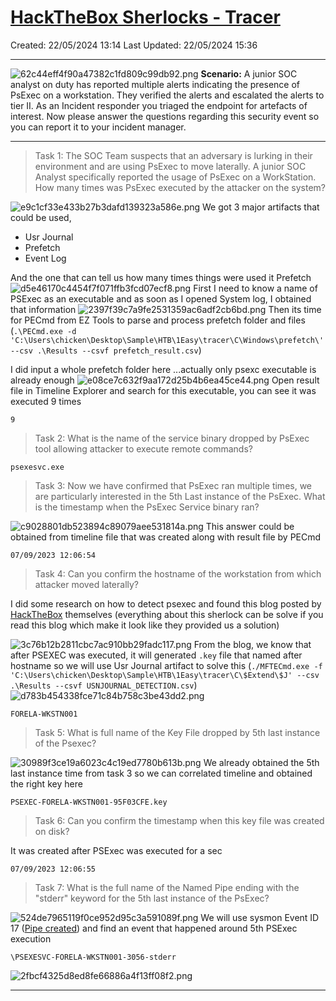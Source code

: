 # [HackTheBox Sherlocks - Tracer](https://app.hackthebox.com/sherlocks/Tracer)
Created: 22/05/2024 13:14
Last Updated: 22/05/2024 15:36
* * *
![62c44eff4f90a47382c1fd809c99db92.png](/_resources/62c44eff4f90a47382c1fd809c99db92.png)
**Scenario:**
A junior SOC analyst on duty has reported multiple alerts indicating the presence of PsExec on a workstation. They verified the alerts and escalated the alerts to tier II. As an Incident responder you triaged the endpoint for artefacts of interest. Now please answer the questions regarding this security event so you can report it to your incident manager.

* * *
>Task 1: The SOC Team suspects that an adversary is lurking in their environment and are using PsExec to move laterally. A junior SOC Analyst specifically reported the usage of PsExec on a WorkStation. How many times was PsExec executed by the attacker on the system?

![e9c1cf33e433b27b3dafd139323a586e.png](/_resources/e9c1cf33e433b27b3dafd139323a586e.png)
We got 3 major artifacts that could be used, 
- Usr Journal
- Prefetch
- Event Log

And the one that can tell us how many times things were used it Prefetch 
![d5e46170c4454f7f071ffb3fcd07ecf8.png](/_resources/d5e46170c4454f7f071ffb3fcd07ecf8.png)
First I need to know a name of PSExec as an executable and as soon as I opened System log, I obtained that information
![2397f39c7a9fe2531359ac6adf2cb6bd.png](/_resources/2397f39c7a9fe2531359ac6adf2cb6bd.png)
Then its time for PECmd from EZ Tools to parse and process prefetch folder and files (`.\PECmd.exe -d 'C:\Users\chicken\Desktop\Sample\HTB\1Easy\tracer\C\Windows\prefetch\' --csv .\Results --csvf prefetch_result.csv`)

I did input a whole prefetch folder here ...actually only psexc executable is already enough
![e08ce7c632f9aa172d25b4b6ea45ce44.png](/_resources/e08ce7c632f9aa172d25b4b6ea45ce44.png)
Open result file in Timeline Explorer and search for this executable, you can see it was executed 9 times
```
9
```

>Task 2: What is the name of the service binary dropped by PsExec tool allowing attacker to execute remote commands?
```
psexesvc.exe
```

>Task 3: Now we have confirmed that PsExec ran multiple times, we are particularly interested in the 5th Last instance of the PsExec. What is the timestamp when the PsExec Service binary ran?

![c9028801db523894c89079aee531814a.png](/_resources/c9028801db523894c89079aee531814a.png)
This answer could be obtained from timeline file that was created along with result file by PECmd
```
07/09/2023 12:06:54
```

>Task 4: Can you confirm the hostname of the workstation from which attacker moved laterally?

I did some research on how to detect psexec and found this blog posted by [HackTheBox](https://www.hackthebox.com/blog/how-to-detect-psexec-and-lateral-movements) themselves (everything about this sherlock can be solve if you read this blog which make it look like they provided us a solution)

![3c76b12b2811cbc7ac910bb29fadc117.png](/_resources/3c76b12b2811cbc7ac910bb29fadc117.png)
From the blog, we know that after PSEXEC was executed, it will generated `.key` file that named after hostname so we will use Usr Journal artifact to solve this (`./MFTECmd.exe -f 'C:\Users\chicken\Desktop\Sample\HTB\1Easy\tracer\C\$Extend\$J' --csv .\Results --csvf USNJOURNAL_DETECTION.csv`)
![d783b454338fce71c84b758c3be43dd2.png](/_resources/d783b454338fce71c84b758c3be43dd2.png)
```
FORELA-WKSTN001
```

>Task 5: What is full name of the Key File dropped by 5th last instance of the Psexec?

![30989f3ce19a6023c4c19ed7780b613b.png](/_resources/30989f3ce19a6023c4c19ed7780b613b.png)
We already obtained the 5th last instance time from task 3 so we can correlated timeline and obtained the right key here
```
PSEXEC-FORELA-WKSTN001-95F03CFE.key
```

>Task 6: Can you confirm the timestamp when this key file was created on disk?

It was created after PSExec was executed for a sec
```
07/09/2023 12:06:55
```

>Task 7: What is the full name of the Named Pipe ending with the "stderr" keyword for the 5th last instance of the PsExec?
 
![524de7965119f0ce952d95c3a591089f.png](/_resources/524de7965119f0ce952d95c3a591089f.png)
We will use sysmon Event ID 17 ([Pipe created](https://www.ultimatewindowssecurity.com/securitylog/encyclopedia/event.aspx?eventid=90017)) and find an event that happened around 5th PSExec execution
```
\PSEXESVC-FORELA-WKSTN001-3056-stderr
```

![2fbcf4325d8ed8fe66886a4f13ff08f2.png](/_resources/2fbcf4325d8ed8fe66886a4f13ff08f2.png)
* * *
